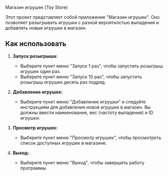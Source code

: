 Магазин игрушек (Toy Store)

Этот проект представляет собой приложение "Магазин игрушек". 
Оно позволяет разыгрывать игрушки с разной вероятностью выпадения и добавлять новые игрушки в магазин.

## Как использовать

1. **Запуск розыгрыша:**
    - Выберите пункт меню "Запуск 1 раз", чтобы запустить розыгрыш игрушек один раз.
    - Выберите пункт меню "Запуск 10 раз", чтобы запустить розыгрыш игрушек десять раз подряд.

2. **Добавление игрушек:**
    - Выберите пункт меню "Добавление игрушки" и следуйте инструкциям для добавления новой игрушки в магазин. 
   Вы должны ввести наименование, вес (частоту выпадения) и ID игрушки.

3. **Просмотр игрушек:**
    - Выберите пункт меню "Просмотр игрушек", чтобы просмотреть список доступных игрушек в магазине.

4. **Выход:**
    - Выберите пункт меню "Выход", чтобы завершить работу программы.

